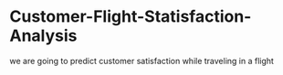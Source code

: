 # Customer-Flight-Statisfaction-Analysis
we are going to predict customer satisfaction while traveling in a flight
